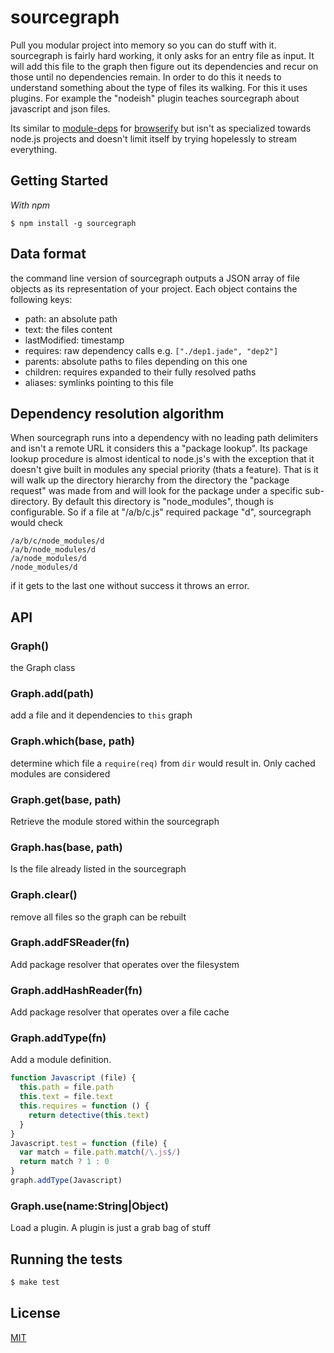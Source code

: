 
# sourcegraph

  Pull you modular project into memory so you can do stuff with it. sourcegraph is fairly hard working, it only asks for an entry file as input. It will add this file to the graph then figure out its dependencies and recur on those until no dependencies remain. In order to do this it needs to understand something about the type of files its walking. For this it uses plugins. For example the "nodeish" plugin teaches sourcegraph about javascript and json files.

  Its similar to [module-deps](https://github.com/substack/module-deps) for [browserify](https://github.com/substack/node-browserify) but isn't as specialized towards node.js projects and doesn't limit itself by trying hopelessly to stream everything.

## Getting Started

_With npm_  

	$ npm install -g sourcegraph

## Data format

  the command line version of sourcegraph outputs a JSON array of file objects as its representation of your project. Each object contains the following keys:

+ path: an absolute path
+ text: the files content
+ lastModified: timestamp
+ requires: raw dependency calls e.g. `["./dep1.jade", "dep2"]`
+ parents: absolute paths to files depending on this one
+ children: requires expanded to their fully resolved paths
+ aliases: symlinks pointing to this file

## Dependency resolution algorithm

  When sourcegraph runs into a dependency with no leading path delimiters and isn't a remote URL it considers this a "package lookup". Its package lookup procedure is almost identical to node.js's with the exception that it doesn't give built in modules any special priority (thats a feature). That is it will walk up the directory hierarchy from the directory the "package request" was made from and will look for the package under a specific sub-directory. By default this directory is "node_modules", though is configurable. So if a file at "/a/b/c.js" required package "d", sourcegraph would check

	/a/b/c/node_modules/d
	/a/b/node_modules/d
	/a/node_modules/d
	/node_modules/d

  if it gets to the last one without success it throws an error.

## API

### Graph()

  the Graph class

### Graph.add(path)

  add a file and it dependencies to `this` graph

### Graph.which(base, path)

  determine which file a `require(req)` from `dir`
  would result in. Only cached modules are considered

### Graph.get(base, path)

  Retrieve the module stored within the sourcegraph

### Graph.has(base, path)

  Is the file already listed in the sourcegraph

### Graph.clear()

  remove all files so the graph can be rebuilt

### Graph.addFSReader(fn)

  Add package resolver that operates over the filesystem

### Graph.addHashReader(fn)

  Add package resolver that operates over a file cache

### Graph.addType(fn)

  Add a module definition.

```js
function Javascript (file) {
  this.path = file.path
  this.text = file.text
  this.requires = function () {
    return detective(this.text)
  }
}
Javascript.test = function (file) {
  var match = file.path.match(/\.js$/)
  return match ? 1 : 0
}
graph.addType(Javascript)
```

### Graph.use(name:String|Object)

  Load a plugin. A plugin is just a grab bag of stuff

## Running the tests

```bash
$ make test
```

## License 

[MIT](License)